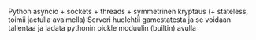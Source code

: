 
Python asyncio + sockets + threads + symmetrinen kryptaus (+ stateless, toimii jaetulla avaimella)
Serveri huolehtii gamestatesta ja se voidaan tallentaa ja ladata pythonin pickle moduulin (builtin) avulla
